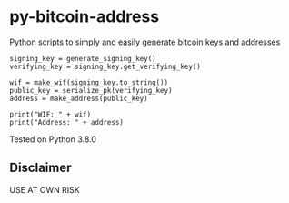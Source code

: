 # py-bitcoin-address
Python scripts to simply and easily generate bitcoin keys and addresses

```
signing_key = generate_signing_key()
verifying_key = signing_key.get_verifying_key()

wif = make_wif(signing_key.to_string())
public_key = serialize_pk(verifying_key)
address = make_address(public_key)

print("WIF: " + wif)
print("Address: " + address)
```

Tested on Python 3.8.0

## Disclaimer
USE AT OWN RISK
